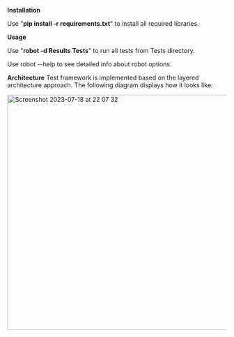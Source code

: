 **Installation**

Use "**pip install -r requirements.txt**" to install all required libraries.

**Usage**

Use "**robot -d Results Tests**" to run all tests from Tests directory.

Use robot --help to see detailed info about robot options.

**Architecture**
Test framework is implemented based on the layered architecture approach.
The following diagram displays how it looks like:

<img width="539" alt="Screenshot 2023-07-18 at 22 07 32" src="https://github.com/dbychkou/test/assets/28040318/e29bcc21-67d9-4912-a163-1c355377b210">
